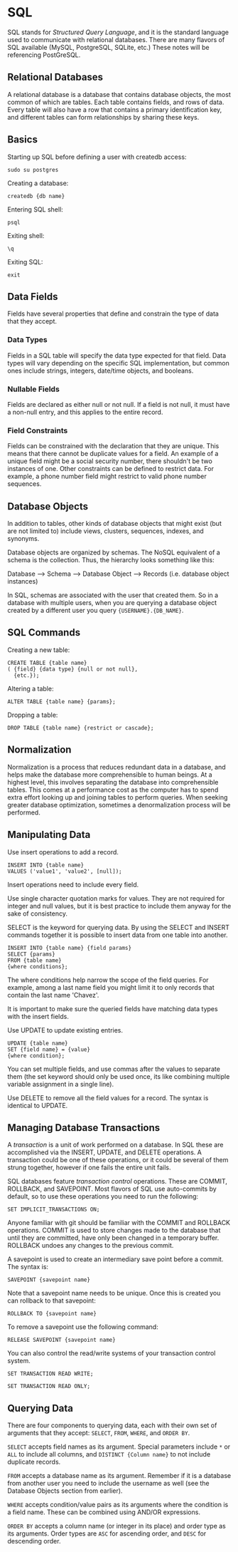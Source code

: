 # SQL

SQL stands for *Structured Query Language*, and it is the standard language used to communicate with relational databases. There are many flavors of SQL available (MySQL, PostgreSQL, SQLite, etc.) These notes will be referencing PostGreSQL.

## Relational Databases

A relational database is a database that contains database objects, the most common of which are tables. Each table contains fields, and rows of data. Every table will also have a row that contains a primary identification key, and different tables can form relationships by sharing these keys.

## Basics

Starting up SQL before defining a user with createdb access:

`sudo su postgres`

Creating a database:

`createdb {db name}`

Entering SQL shell:

`psql`

Exiting shell:

`\q`

Exiting SQL:

`exit`

## Data Fields

Fields have several properties that define and constrain the type of data that they accept.

### Data Types

Fields in a SQL table will specify the data type expected for that field. Data types will vary depending on the specific SQL implementation, but common ones include strings, integers, date/time objects, and booleans.

### Nullable Fields

Fields are declared as either null or not null. If a field is not null, it must have a non-null entry, and this applies to the entire record.

### Field Constraints

Fields can be constrained with the declaration that they are unique. This means that there cannot be duplicate values for a field. An example of a unique field might be a social security number, there shouldn't be two instances of one. Other constraints can be defined to restrict data. For example, a phone number field might restrict to valid phone number sequences.

## Database Objects

In addition to tables, other kinds of database objects that might exist (but are not limited to) include views, clusters, sequences, indexes, and synonyms.

Database objects are organized by schemas. The NoSQL equivalent of a schema is the collection. Thus, the hierarchy looks something like this:

Database --> Schema --> Database Object --> Records (i.e. database object instances)

In SQL, schemas are associated with the user that created them. So in a database with multiple users, when you are querying a database object created by a different user you query `{USERNAME}.{DB_NAME}`.

## SQL Commands

Creating a new table:

```
CREATE TABLE {table name}
( {field} {data type} {null or not null},
  {etc.});
```

Altering a table:

`ALTER TABLE {table name} {params};`

Dropping a table:

`DROP TABLE {table name} {restrict or cascade};`

## Normalization

Normalization is a process that reduces redundant data in a database, and helps make the database more comprehensible to human beings. At a highest level, this involves separating the database into comprehensible tables. This comes at a performance cost as the computer has to spend extra effort looking up and joining tables to perform queries. When seeking greater database optimization, sometimes a denormalization process will be performed.

## Manipulating Data

Use insert operations to add a record.

```
INSERT INTO {table name}
VALUES ('value1', 'value2', [null]);
```

Insert operations need to include every field.

Use single character quotation marks for values. They are not required for integer and null values, but it is best practice to include them anyway for the sake of consistency.

SELECT is the keyword for querying data. By using the SELECT and INSERT commands together it is possible to insert data from one table into another.

```
INSERT INTO {table name} {field params}
SELECT {params}
FROM {table name}
{where conditions};
```

The where conditions help narrow the scope of the field queries. For example, among a last name field you might limit it to only records that contain the last name 'Chavez'.

It is important to make sure the queried fields have matching data types with the insert fields.

Use UPDATE to update existing entries.

```
UPDATE {table name}
SET {field name} = {value}
{where condition};
```

You can set multiple fields, and use commas after the values to separate them (the set keyword should only be used once, its like combining multiple variable assignment in a single line).

Use DELETE to remove all the field values for a record. The syntax is identical to UPDATE.

## Managing Database Transactions

A *transaction* is a unit of work performed on a database. In SQL these are accomplished via the INSERT, UPDATE, and DELETE operations. A transaction could be one of these operations, or it could be several of them strung together, however if one fails the entire unit fails.

SQL databases feature *transaction control* operations. These are COMMIT, ROLLBACK, and SAVEPOINT. Most flavors of SQL use auto-commits by default, so to use these operations you need to run the following:

`SET IMPLICIT_TRANSACTIONS ON;`

Anyone familiar with git should be familiar with the COMMIT and ROLLBACK operations. COMMIT is used to store changes made to the database that until they are committed, have only been changed in a temporary buffer. ROLLBACK undoes any changes to the previous commit.

A savepoint is used to create an intermediary save point before a commit. The syntax is:

`SAVEPOINT {savepoint name}`

Note that a savepoint name needs to be unique. Once this is created you can rollback to that savepoint:

`ROLLBACK TO {savepoint name}`

To remove a savepoint use the following command:

`RELEASE SAVEPOINT {savepoint name}`

You can also control the read/write systems of your transaction control system.

`SET TRANSACTION READ WRITE;`

`SET TRANSACTION READ ONLY;`

## Querying Data

There are four components to querying data, each with their own set of arguments that they accept: `SELECT`, `FROM`, `WHERE`, and `ORDER BY`.

`SELECT` accepts field names as its argument. Special parameters include `*` or `ALL` to include all columns, and `DISTINCT {Column name}` to not include duplicate records.

`FROM` accepts a database name as its argument. Remember if it is a database from another user you need to include the username as well (see the Database Objects section from earlier).

`WHERE` accepts condition/value pairs as its arguments where the condition is a field name. These can be combined using AND/OR expressions.

`ORDER BY` accepts a column name (or integer in its place) and order type as its arguments. Order types are `ASC` for ascending order, and `DESC` for descending order.
